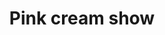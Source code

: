 ---
title: Pink cream show
category: service
url: pink-cream-show
image: ../../src/images/models/girl.webp
text: It is a long established fact that a reader will be distracted by the readable content of a page when looking at its layout. The point of using Lorem Ipsum is that it has a more-or-less normal distribution of letters, as opposed to using 'Content here, content here', making it look like readable English.
---